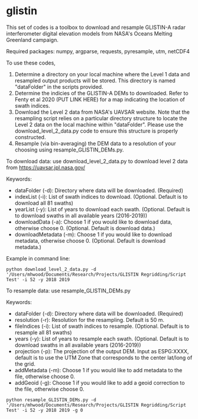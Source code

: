 # glistin
This set of codes is a toolbox to download and resample GLISTIN-A radar interferometer digital elevation models from NASA's Oceans Melting Greenland campaign. 

Required packages: numpy, argparse, requests, pyresample, utm, netCDF4

To use these codes,
1. Determine a directory on your local machine where the Level 1 data and resampled output products will be stored. This directory is named "dataFolder" in the scripts provided.
2. Determine the indicies of the GLISTIN-A DEMs to downloaded. Refer to Fenty et al 2020 (PUT LINK HERE) for a map indicating the location of swath indices.
3. Download the Level 2 data from NASA's UAVSAR website. Note that the resampling script relies on a particular directory structure to locate the Level 2 data on the local machine within "dataFolder". Please use the download_level_2_data.py code to ensure this structure is properly constructed.
4. Resample (via bin-averaging) the DEM data to a resolution of your choosing using resample_GLISTIN_DEMs.py.



To download data: use download_level_2_data.py to download level 2 data from https://uavsar.jpl.nasa.gov/

Keywords:
- dataFolder (-d): Directory where data will be downloaded. (Required)
- indexList (-i): List of swath indices to download. (Optional. Default is to download all 81 swaths)
- yearList (-y): List of years to download each swath. (Optional. Default is to download swaths in all available years (2016-2019))
- downloadData (-a): Choose 1 if you would like to download data, otherwise choose 0. (Optional. Default is download data.)
- downloadMetadata (-m): Choose 1 if you would like to download metadata, otherwise choose 0. (Optional. Default is download metadata.)

Example in command line:
```
python download_level_2_data.py -d '/Users/mhwood/Documents/Research/Projects/GLISTIN Regridding/Script Test' -i 52 -y 2018 2019
```



To resample data: use resample_GLISTIN_DEMs.py

Keywords:
- dataFolder (-d): Directory where data will be downloaded. (Required)
- resolution (-r): Resolution for the resampling. Default is 50 m.
- fileIndices (-i): List of swath indices to resample. (Optional. Default is to resample all 81 swaths)
- years (-y): List of years to resample each swath. (Optional. Default is to download swaths in all available years (2016-2019))
- projection (-p): The projection of the output DEM. Input as ESPG:XXXX, default is to use the UTM Zone that corresponds to the center lat/long of the grid.
- addMetadata (-m): Choose 1 if you would like to add metadata to the file, otherwise choose 0.
- addGeoid (-g): Choose 1 if you would like to add a geoid correction to the file, otherwise choose 0.

```
python resample_GLISTIN_DEMs.py -d '/Users/mhwood/Documents/Research/Projects/GLISTIN Regridding/Script Test' -i 52 -y 2018 2019 -g 0
```
